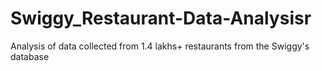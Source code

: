 # Swiggy_Restaurant-Data-Analysisr
Analysis of data collected from 1.4 lakhs+ restaurants from the Swiggy's database
